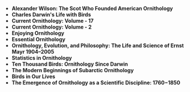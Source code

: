 <ul>
 <li><b><a target="_blank" href="https://github.com/manjunath5496/Ornithology-Books/blob/master/orn(1).pdf" style="text-decoration:none;">Alexander Wilson: The Scot Who Founded American Ornithology</a></b></li>
  
<li><b><a target="_blank" href="https://github.com/manjunath5496/Ornithology-Books/blob/master/orn(2).pdf" style="text-decoration:none;">Charles Darwin's Life with Birds</a></b></li>  
  
<li><b><a target="_blank" href="https://github.com/manjunath5496/Ornithology-Books/blob/master/orn(3).pdf" style="text-decoration:none;">Current Ornithology: Volume - 17</a></b></li>
                               
 <li><b><a target="_blank" href="https://github.com/manjunath5496/Ornithology-Books/blob/master/orn(4).pdf" style="text-decoration:none;">Current Ornithology: Volume - 2</a></b></li> 
 
  <li><b><a target="_blank" href="https://github.com/manjunath5496/Ornithology-Books/blob/master/orn(5).pdf" style="text-decoration:none;">Enjoying Ornithology</a></b></li>   

 <li><b><a target="_blank" href="https://github.com/manjunath5496/Ornithology-Books/blob/master/orn(6).pdf" style="text-decoration:none;"> Essential Ornithology</a></b></li>
                <li><b><a target="_blank" href="https://github.com/manjunath5496/Ornithology-Books/blob/master/orn(7).pdf" style="text-decoration:none;">Ornithology, Evolution, and Philosophy: The Life and Science of Ernst Mayr 1904–2005</a></b></li>  
         <li><b><a target="_blank" href="https://github.com/manjunath5496/Ornithology-Books/blob/master/orn(8).pdf" style="text-decoration:none;">Statistics in Ornithology </a></b></li>                 
 <li><b><a target="_blank" href="https://github.com/manjunath5496/Ornithology-Books/blob/master/orn(9).pdf" style="text-decoration:none;">Ten Thousand Birds: Ornithology Since Darwin </a></b></li>                              

 <li><b><a target="_blank" href="https://github.com/manjunath5496/Ornithology-Books/blob/master/orn(10).pdf" style="text-decoration:none;"> The Modern Beginnings of Subarctic Ornithology</a></b></li>
                
  <li><b><a target="_blank" href="https://github.com/manjunath5496/Ornithology-Books/blob/master/orn(11).pdf" style="text-decoration:none;">Birds in Our Lives </a></b></li>                              

 <li><b><a target="_blank" href="https://github.com/manjunath5496/Ornithology-Books/blob/master/orn(12).pdf" style="text-decoration:none;"> The Emergence of Ornithology as a Scientific Discipline: 1760&minus;1850</a></b></li>
 
 
 
 
 

</ul>
